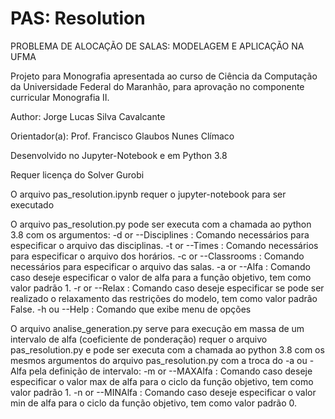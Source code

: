 # PAS: Resolution
PROBLEMA DE ALOCAÇÃO DE SALAS: MODELAGEM E APLICAÇÃO NA UFMA

Projeto para Monografia apresentada ao curso de Ciência da Computação da Universidade Federal do Maranhão, para aprovação no componente curricular Monografia II. 

Author: Jorge Lucas Silva Cavalcante

Orientador(a): Prof. Francisco Glaubos Nunes Clímaco

Desenvolvido no Jupyter-Notebook e em Python 3.8

Requer licença do Solver Gurobi

O arquivo pas_resolution.ipynb requer o jupyter-notebook para ser executado

O arquivo pas_resolution.py pode ser executa com a chamada ao python 3.8 com os argumentos:
-d or --Disciplines : Comando necessários para especificar o arquivo das disciplinas.
-t or --Times : Comando necessários para especificar o arquivo dos horários.
-c or --Classrooms : Comando necessários para especificar o arquivo das salas.
-a or --Alfa : Comando caso deseje especificar o valor de alfa para a função objetivo, tem como valor padrão 1.
-r or --Relax : Comando caso deseje especificar se pode ser realizado o relaxamento das restrições do modelo, tem como valor padrão False.
-h ou --Help : Comando que exibe menu de opções

O arquivo analise_generation.py serve para execução em massa de um intervalo de alfa (coeficiente de ponderação) requer o arquivo pas_resolution.py e pode ser executa com a chamada ao python 3.8 com os mesmos argumentos do arquivo pas_resolution.py com a troca do -a ou -Alfa pela definição de intervalo:
-m or --MAXAlfa : Comando caso deseje especificar o valor max de alfa para o ciclo da função objetivo, tem como valor padrão 1.
-n or --MINAlfa : Comando caso deseje especificar o valor min de alfa para o ciclo da função objetivo, tem como valor padrão 0.

